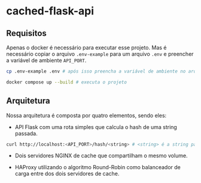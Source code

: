 # cached-flask-api

## Requisitos

Apenas o docker é necessário para executar esse projeto. Mas é necessário copiar o arquivo `.env-example` para um arquivo `.env` e preencher a variável de ambiente `API_PORT`.

```sh
cp .env-example .env # após isso preencha a variável de ambiente no arquivo .env

docker compose up --build # executa o projeto
```

## Arquitetura

Nossa arquitetura é composta por quatro elementos, sendo eles:

- API Flask com uma rota simples que calcula o hash de uma string passada.

```sh
curl http://localhost:<API_PORT>/hash/<string> # <string> é a string passada como query param
```

- Dois servidores NGINX de cache que compartilham o mesmo volume.

- HAProxy utilizando o algoritmo Round-Robin como balanceador de carga entre dos dois servidores de cache.
